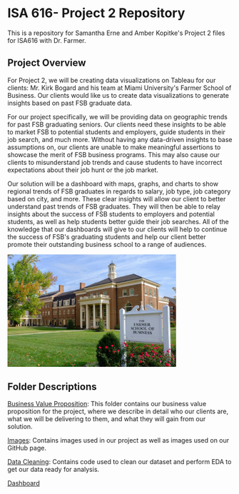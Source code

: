 # ISA 616- Project 2 Repository
This is a repository for Samantha Erne and Amber Kopitke's Project 2 files for ISA616 with Dr. Farmer. 

## Project Overview
For Project 2, we will be creating data visualizations on Tableau for our clients: Mr. Kirk Bogard and his team at Miami University's Farmer School of Business. Our clients would like us to create data visualizations to generate insights based on past FSB graduate data. 

For our project specifically, we will be providing data on geographic trends for past FSB graduating seniors. Our clients need these insights to be able to market FSB to potential students and employers, guide students in their job search, and much more. Without having any data-driven insights to base assumptions on, our clients are unable to make meaningful assertions to showcase the merit of FSB business programs. This may also cause our clients to misunderstand job trends and cause students to have incorrect expectations about their job hunt or the job market. 

Our solution will be a dashboard with maps, graphs, and charts to show regional trends of FSB graduates in regards to salary, job type, job category based on city, and more. These clear insights will allow our client to better understand past trends of FSB graduates. They will then be able to relay insights about the success of FSB students to employers and potential students, as well as help students better guide their job searches. All of the knowledge that our dashboards will give to our clients will help to continue the success of FSB's graduating students and help our client better promote their outstanding business school to a range of audiences. 

<img src=https://github.com/sammieerne/ISA616-Project2-Group1/blob/3c9d21389a91788456a8c4f752f56b5613f95072/Images/farmer.jpg width=75% height=75%>

## Folder Descriptions

[Business Value Proposition](https://github.com/sammieerne/ISA616-Project2-Group1/tree/0e9ea81bd7ddf07e85990dedd7d690238b80434e/BusinessValueProposition): This folder contains our business value proposition for the project, where we describe in detail who our clients are, what we will be delivering to them, and what they will gain from our solution. 

[Images](https://github.com/sammieerne/ISA616-Project2-Group1/tree/3405db9f4ee7efd78cbeeafbef847d0f9f33da67/Images): Contains images used in our project as well as images used on our GitHub page.

[Data Cleaning](https://github.com/sammieerne/ISA616-Project2-Group1/tree/82e0e50fc9665d5b515f1310d8c6083f3ed57cc2/FSBDataClean): Contains code used to clean our dataset and perform EDA to get our data ready for analysis.

[Dashboard]()


